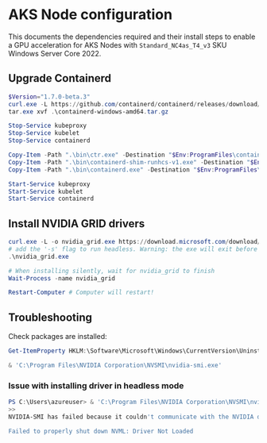 # AKS Node configuration

This documents the dependencies required and their install steps to enable a GPU acceleration for AKS Nodes with `Standard_NC4as_T4_v3` SKU Windows Server Core 2022.

## Upgrade Containerd

```powershell
$Version="1.7.0-beta.3"
curl.exe -L https://github.com/containerd/containerd/releases/download/v$Version/containerd-$Version-windows-amd64.tar.gz -o containerd-windows-amd64.tar.gz
tar.exe xvf .\containerd-windows-amd64.tar.gz

Stop-Service kubeproxy
Stop-Service kubelet
Stop-Service containerd

Copy-Item -Path ".\bin\ctr.exe" -Destination "$Env:ProgramFiles\containerd" -Force
Copy-Item -Path ".\bin\containerd-shim-runhcs-v1.exe" -Destination "$Env:ProgramFiles\containerd" -Force
Copy-Item -Path ".\bin\containerd.exe" -Destination "$Env:ProgramFiles\containerd" -Force

Start-Service kubeproxy
Start-Service kubelet
Start-Service containerd
```

## Install NVIDIA GRID drivers

```powershell
curl.exe -L -o nvidia_grid.exe https://download.microsoft.com/download/7/3/6/7361d1b9-08c8-4571-87aa-18cf671e71a0/512.78_grid_win10_win11_server2016_server2019_server2022_64bit_azure_swl.exe
# add the '-s' flag to run headless. Warning: the exe will exit before it's finished in headless mode
.\nvidia_grid.exe 

# When installing silently, wait for nvidia_grid to finish
Wait-Process -name nvidia_grid

Restart-Computer # Computer will restart!
```

## Troubleshooting

Check packages are installed:

```powershell
Get-ItemProperty HKLM:\Software\Microsoft\Windows\CurrentVersion\Uninstall\* |  Select-Object DisplayName, DisplayVersion, Publisher, InstallDate | Format-Table –AutoSize
```

```powershell
& 'C:\Program Files\NVIDIA Corporation\NVSMI\nvidia-smi.exe'
```

### Issue with installing driver in headless mode

```powershell
PS C:\Users\azureuser> & 'C:\Program Files\NVIDIA Corporation\NVSMI\nvidia-smi.exe'
>>
NVIDIA-SMI has failed because it couldn't communicate with the NVIDIA driver. Make sure that the latest NVIDIA driver is installed and running. This can also be happening if non-NVIDIA GPU is running as primary display, and NVIDIA GPU is in WDDM mode.

Failed to properly shut down NVML: Driver Not Loaded
```
